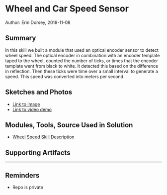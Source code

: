 #  Wheel and Car Speed Sensor

Author: Erin Dorsey, 2019-11-08

## Summary
In this skill we built a module that used an optical encoder sensor to detect wheel speed. The optical encoder in combination with an encoder template taped to the wheel, counted the number of ticks, or times that the encoder template went from black to white. It detected this based on the difference in reflection. Then these ticks were time over a small interval to generate a speed. This speed was converted into meters per second. 

## Sketches and Photos
- [Link to image](https://drive.google.com/open?id=1AgH50ZcCO7-BmgrR_Y9rcSbddHkXkggX)
- [Link to video demo](https://drive.google.com/open?id=1Wvm0s8Lbrm5edeYBUS-zeCr3fHQM4m3C)

## Modules, Tools, Source Used in Solution
- [Wheel Speed Skill Description](http://whizzer.bu.edu/skills/wheel-speed)

## Supporting Artifacts


-----

## Reminders
- Repo is private
